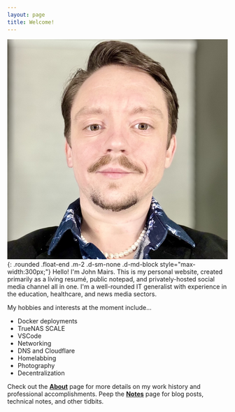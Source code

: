 ```yaml
---
layout: page
title: Welcome!
---
```

![Recent portrait of John Mairs](/assets/images/JM-av-2025-sm.jpeg){: .rounded .float-end .m-2 .d-sm-none .d-md-block style="max-width:300px;"}
Hello! I'm John Mairs. This is my personal website, created primarily as a living resumé, public notepad, and privately-hosted social media channel all in one. I'm a well-rounded IT generalist with experience in the education, healthcare, and news media sectors.

My hobbies and interests at the moment include...
- Docker deployments
- TrueNAS SCALE
- VSCode
- Networking
- DNS and Cloudflare
- Homelabbing
- Photography
- Decentralization

Check out the [__About__](/about) page for more details on my work history and professional accomplishments. Peep the [__Notes__](/notes) page for blog posts, technical notes, and other tidbits.